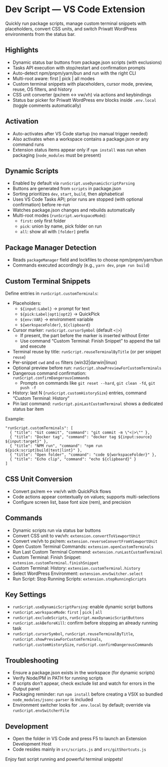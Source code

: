 # Dev Script — VS Code Extension

Quickly run package scripts, manage custom terminal snippets with placeholders, convert CSS units, and switch Priwatt WordPress environments from the status bar.

## Highlights
- Dynamic status bar buttons from package.json scripts (with exclusions)
- Tasks API execution with stop/restart and confirmation prompts
- Auto-detect npm/pnpm/yarn/bun and run with the right CLI
- Multi-root aware: first | pick | all modes
- Custom terminal snippets with placeholders, cursor mode, preview, reuse, OS filters, and history
- CSS unit converter (px/rem ↔ vw/vh) via actions and keybindings
- Status bar picker for Priwatt WordPress env blocks inside `.env.local` (toggle comments automatically)

## Activation
- Auto-activates after VS Code startup (no manual trigger needed)
- Also activates when a workspace contains a package.json or any command runs
- Extension status items appear only if `npm install` was run when packaging (`node_modules` must be present)

## Dynamic Scripts
- Enabled by default via `runScript.useDynamicScriptParsing`
- Buttons are generated from `scripts` in package.json
- Sorting prioritizes `dev`, `start`, `build`, then alphabetical
- Uses VS Code Tasks API; prior runs are stopped (with optional confirmation) before re-run
- Watches package.json changes and rebuilds automatically
- Multi-root modes (`runScript.workspaceMode`):
  - `first`: only first folder
  - `pick`: union by name, pick folder on run
  - `all`: show all with `[folder]` prefix

## Package Manager Detection
- Reads `packageManager` field and lockfiles to choose npm/pnpm/yarn/bun
- Commands executed accordingly (e.g., `yarn dev`, `pnpm run build`)

## Custom Terminal Snippets
Define entries in `runScript.customTerminals`:
- Placeholders:
  - `${input:Label}` → prompt for text
  - `${pick:Label|opt1|opt2}` → QuickPick
  - `${env:VAR}` → environment variable
  - `${workspaceFolder}`, `${clipboard}`
- Cursor marker: `runScript.cursorSymbol` (default `<|>`)
  - If present, the part before the marker is inserted without Enter
  - Use command “Custom Terminal: Finish Snippet” to append the tail and execute
- Terminal reuse by title: `runScript.reuseTerminalByTitle` (or per snippet `reuse`)
- Per-snippet `cwd` and `os` filters (win32|darwin|linux)
- Optional preview before run: `runScript.showPreviewForCustomTerminals`
- Dangerous command confirmation: `runScript.confirmDangerousCommands`
  - Prompts on commands like `git reset --hard`, `git clean -fd`, `git push -f`
- History: last N (`runScript.customHistorySize`) entries, command “Custom Terminal: History”
- Pin last command: `runScript.pinLastCustomTerminal` shows a dedicated status bar item

Example:
```
"runScript.customTerminals": [
  { "title": "Git commit", "command": "git commit -m \"<|>\"" },
  { "title": "Docker tag", "command": "docker tag ${input:source} ${input:target}" },
  { "title": "NPM run", "command": "npm run ${pick:script|build|test|lint}" },
  { "title": "Open folder", "command": "code ${workspaceFolder}" },
  { "title": "Echo clip", "command": "echo ${clipboard}" }
]
```

## CSS Unit Conversion
- Convert px/rem ↔ vw/vh with QuickPick flows
- Code actions appear contextually on values; supports multi-selections
- Configure screen list, base font size (rem), and precision

## Commands
- Dynamic scripts run via status bar buttons
- Convert CSS unit to vw/vh: `extension.convertToViewportUnit`
- Convert vw/vh to px/rem: `extension.reverseConvertFromViewportUnit`
- Open Custom Terminal Commands: `extension.openCustomTerminals`
- Run Last Custom Terminal Command: `extension.runLastCustomTerminal`
- Custom Terminal: Finish Snippet: `extension.customTerminal.finishSnippet`
- Custom Terminal: History: `extension.customTerminal.history`
- Select WordPress Environment: `extension.envSwitcher.select`
- Run Script: Stop Running Scripts: `extension.stopRunningScripts`

## Key Settings
- `runScript.useDynamicScriptParsing`: enable dynamic script buttons
- `runScript.workspaceMode`: `first` | `pick` | `all`
- `runScript.excludeScripts`, `runScript.maxDynamicScriptButtons`
- `runScript.askBeforeKill`: confirm before stopping an already running task
- `runScript.cursorSymbol`, `runScript.reuseTerminalByTitle`, `runScript.showPreviewForCustomTerminals`, `runScript.customHistorySize`, `runScript.confirmDangerousCommands`

## Troubleshooting
- Ensure a package.json exists in the workspace (for dynamic scripts)
- Verify Node/PM in PATH for running scripts
- If scripts don’t appear, check exclude list and watch for errors in the Output panel
- Packaging reminder: run `npm install` before creating a VSIX so bundled `node_modules/jsonc-parser` is included
- Environment switcher looks for `.env.local` by default; override via `runScript.envSwitcherFile`

## Development
- Open the folder in VS Code and press F5 to launch an Extension Development Host
- Code resides mainly in `src/scripts.js` and `src/gitShortcuts.js`

Enjoy fast script running and powerful terminal snippets!